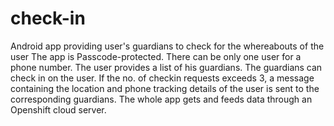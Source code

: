 # check-in
Android app providing user's guardians to check for the whereabouts of the user
The app is Passcode-protected. There can be only one user for a phone number.
The user provides a list of his guardians. The guardians can check in on the user. 
If the no. of checkin requests exceeds 3, a message containing the location and phone tracking details of the user
is sent to the corresponding guardians.
The whole app gets and feeds data through an Openshift cloud server.
